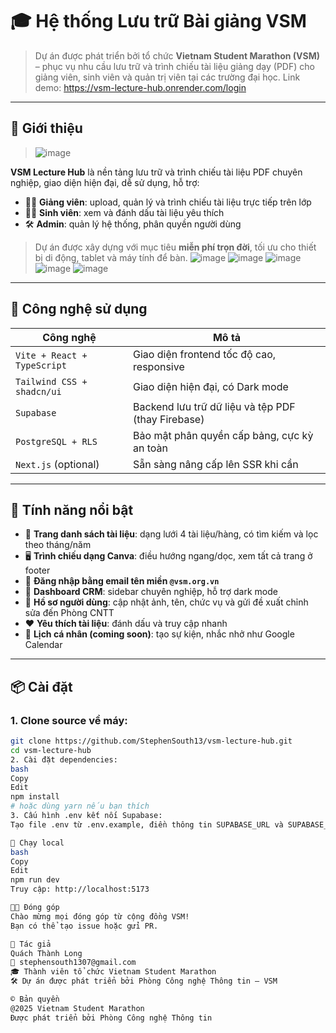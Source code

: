 # 🎓 Hệ thống Lưu trữ Bài giảng VSM

> Dự án được phát triển bởi tổ chức **Vietnam Student Marathon (VSM)** – phục vụ nhu cầu lưu trữ và trình chiếu tài liệu giảng dạy (PDF) cho giảng viên, sinh viên và quản trị viên tại các trường đại học.
> Link demo: https://vsm-lecture-hub.onrender.com/login

---

## 🚀 Giới thiệu
> ![image](https://github.com/user-attachments/assets/dccf1c39-69c6-460f-a998-6ea129578e16)

**VSM Lecture Hub** là nền tảng lưu trữ và trình chiếu tài liệu PDF chuyên nghiệp, giao diện hiện đại, dễ sử dụng, hỗ trợ:

- 👨‍🏫 **Giảng viên**: upload, quản lý và trình chiếu tài liệu trực tiếp trên lớp
- 🧑‍🎓 **Sinh viên**: xem và đánh dấu tài liệu yêu thích
- 🛠 **Admin**: quản lý hệ thống, phân quyền người dùng

> Dự án được xây dựng với mục tiêu **miễn phí trọn đời**, tối ưu cho thiết bị di động, tablet và máy tính để bàn.
> ![image](https://github.com/user-attachments/assets/ef7197ed-73fd-4d98-9458-eb427574dc37)
> ![image](https://github.com/user-attachments/assets/160db08a-40c2-470e-8b2b-5bf24f098358)
> ![image](https://github.com/user-attachments/assets/0de5cfc9-0d40-4e9b-9327-8d7bccf898bd)
> ![image](https://github.com/user-attachments/assets/5a2eac69-22eb-4238-8e76-e54d5f9afd4e)
> ![image](https://github.com/user-attachments/assets/32369b8c-40ba-4929-8f8d-7ca01bb1909b)




---

## 🧩 Công nghệ sử dụng

| Công nghệ | Mô tả |
|----------|-------|
| `Vite + React + TypeScript` | Giao diện frontend tốc độ cao, responsive |
| `Tailwind CSS + shadcn/ui` | Giao diện hiện đại, có Dark mode |
| `Supabase` | Backend lưu trữ dữ liệu và tệp PDF (thay Firebase) |
| `PostgreSQL + RLS` | Bảo mật phân quyền cấp bảng, cực kỳ an toàn |
| `Next.js` (optional) | Sẵn sàng nâng cấp lên SSR khi cần |

---

## 📁 Tính năng nổi bật

- 📂 **Trang danh sách tài liệu**: dạng lưới 4 tài liệu/hàng, có tìm kiếm và lọc theo tháng/năm
- 🖥 **Trình chiếu dạng Canva**: điều hướng ngang/dọc, xem tất cả trang ở footer
- 🔐 **Đăng nhập bằng email tên miền `@vsm.org.vn`**
- 🎨 **Dashboard CRM**: sidebar chuyên nghiệp, hỗ trợ dark mode
- 👤 **Hồ sơ người dùng**: cập nhật ảnh, tên, chức vụ và gửi đề xuất chỉnh sửa đến Phòng CNTT
- ❤️ **Yêu thích tài liệu**: đánh dấu và truy cập nhanh
- 📆 **Lịch cá nhân (coming soon)**: tạo sự kiện, nhắc nhở như Google Calendar

---

## 📦 Cài đặt

### 1. Clone source về máy:
```bash
git clone https://github.com/StephenSouth13/vsm-lecture-hub.git
cd vsm-lecture-hub
2. Cài đặt dependencies:
bash
Copy
Edit
npm install
# hoặc dùng yarn nếu bạn thích
3. Cấu hình .env kết nối Supabase:
Tạo file .env từ .env.example, điền thông tin SUPABASE_URL và SUPABASE_ANON_KEY

🧪 Chạy local
bash
Copy
Edit
npm run dev
Truy cập: http://localhost:5173

🧑‍💻 Đóng góp
Chào mừng mọi đóng góp từ cộng đồng VSM!
Bạn có thể tạo issue hoặc gửi PR.

👤 Tác giả
Quách Thành Long
📧 stephensouth1307@gmail.com
🎓 Thành viên tổ chức Vietnam Student Marathon
🛠 Dự án được phát triển bởi Phòng Công nghệ Thông tin – VSM

© Bản quyền
@2025 Vietnam Student Marathon
Được phát triển bởi Phòng Công nghệ Thông tin
